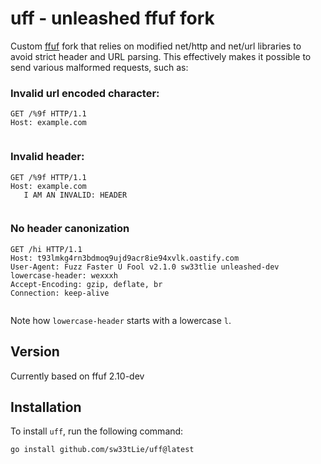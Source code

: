 # uff - unleashed ffuf fork

Custom [ffuf](https://github.com/ffuf/ffuf) fork that relies on modified net/http and net/url libraries to avoid strict header and URL parsing.
This effectively makes it possible to send various malformed requests, such as:

### Invalid url encoded character:

```
GET /%9f HTTP/1.1
Host: example.com


```

### Invalid header:

```http
GET /%9f HTTP/1.1
Host: example.com
   I AM AN INVALID: HEADER


```

### No header canonization

```http
GET /hi HTTP/1.1
Host: t93lmkg4rn3bdmoq9ujd9acr8ie94xvlk.oastify.com
User-Agent: Fuzz Faster U Fool v2.1.0 sw33tlie unleashed-dev
lowercase-header: wexxxh
Accept-Encoding: gzip, deflate, br
Connection: keep-alive


```

Note how `lowercase-header` starts with a lowercase `l`.

## Version

Currently based on ffuf 2.10-dev

## Installation

To install `uff`, run the following command:

```bash
go install github.com/sw33tLie/uff@latest
```